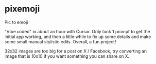 # pixemoji

Pic to emoji

"Vibe coded" in about an hour with Cursor. Only took 1 prompt to get the initial app working, and then a little while to fix up some details and make some small manual stylistic edits. Overall, a fun project! 

32x32 images are too big for a post on X / Facebook, try converting an image that is 10x10 if you want something you can share on X. 
